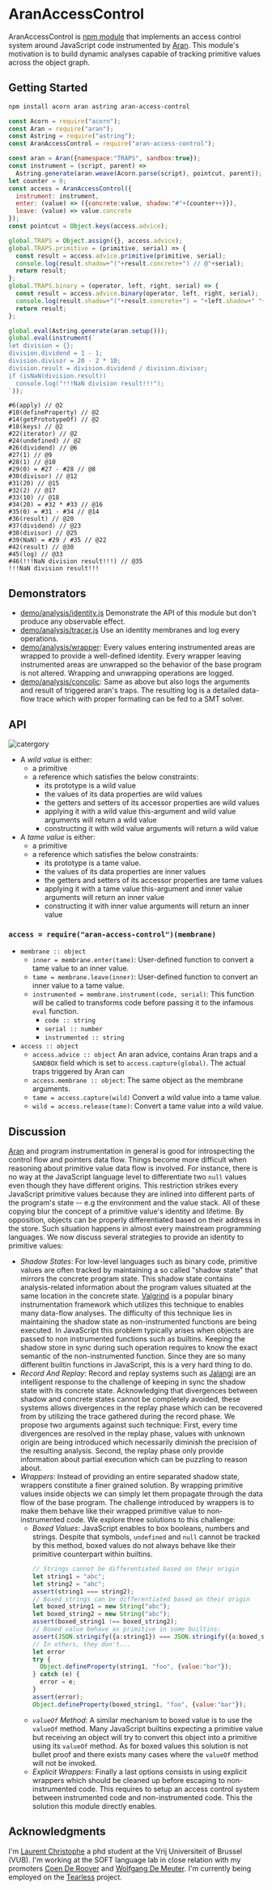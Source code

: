 # AranAccessControl

AranAccessControl is [npm module](https://www.npmjs.com/aran-access-control) that implements an access control system around JavaScript code instrumented by [Aran](https://github.com/lachrist/aran).
This module's motivation is to build dynamic analyses capable of tracking primitive values across the object graph.

## Getting Started

```sh
npm install acorn aran astring aran-access-control 
```

```js
const Acorn = require("acorn");
const Aran = require("aran");
const Astring = require("astring");
const AranAccessControl = require("aran-access-control");

const aran = Aran({namespace:"TRAPS", sandbox:true});
const instrument = (script, parent) =>
  Astring.generate(aran.weave(Acorn.parse(script), pointcut, parent));
let counter = 0;
const access = AranAccessControl({
  instrument: instrument,
  enter: (value) => ({concrete:value, shadow:"#"+(counter++)}),
  leave: (value) => value.concrete
});
const pointcut = Object.keys(access.advice);

global.TRAPS = Object.assign({}, access.advice);
global.TRAPS.primitive = (primitive, serial) => {
  const result = access.advice.primitive(primitive, serial);
  console.log(result.shadow+"("+result.concrete+") // @"+serial);
  return result;
};
global.TRAPS.binary = (operator, left, right, serial) => {
  const result = access.advice.binary(operator, left, right, serial);
  console.log(result.shadow+"("+result.concrete+") = "+left.shadow+" "+operator+" "+right.shadow+" // @"+serial);
  return result;
};

global.eval(Astring.generate(aran.setup()));
global.eval(instrument(`
let division = {};
division.dividend = 1 - 1;
division.divisor = 20 - 2 * 10;
division.result = division.dividend / division.divisor;
if (isNaN(division.result))
  console.log("!!!NaN division result!!!");
`));
```

```
#6(apply) // @2
#10(defineProperty) // @2
#14(getPrototypeOf) // @2
#18(keys) // @2
#22(iterator) // @2
#24(undefined) // @2
#26(dividend) // @6
#27(1) // @9
#28(1) // @10
#29(0) = #27 - #28 // @8
#30(divisor) // @12
#31(20) // @15
#32(2) // @17
#33(10) // @18
#34(20) = #32 * #33 // @16
#35(0) = #31 - #34 // @14
#36(result) // @20
#37(dividend) // @23
#38(divisor) // @25
#39(NaN) = #29 / #35 // @22
#42(result) // @30
#45(log) // @33
#46(!!!NaN division result!!!) // @35
!!!NaN division result!!!
```

## Demonstrators

* [demo/analysis/identity.js](https://cdn.rawgit.com/lachrist/aran-access-control/a473e0bc/demo/output/identity-delta.html)
  Demonstrate the API of this module but don't produce any observable effect.
* [demo/analysis/tracer.js](https://cdn.rawgit.com/lachrist/aran-access-control/a473e0bc/demo/output/tracer-delta.html)
  Use an identity membranes and log every operations.
* [demo/analysis/wrapper](https://cdn.rawgit.com/lachrist/aran-access-control/a473e0bc/demo/output/wrapper-delta.html):
  Every values entering instrumented areas are wrapped to provide a well-defined identity.
  Every wrapper leaving instrumented areas are unwrapped so the behavior of the base program is not altered.
  Wrapping and unwrapping operations are logged.
* [demo/analysis/concolic](https://cdn.rawgit.com/lachrist/aran-access-control/a473e0bc/demo/output/concolic-delta.html):
  Same as above but also logs the arguments and result of triggered aran's traps.
  The resulting log is a detailed data-flow trace which with proper formating can be fed to a SMT solver.

## API

![catergory](img/category.png)

* A *wild value* is either:
  * a primitive
  * a reference which satisfies the below constraints:
    * its prototype is a wild value
    * the values of its data properties are wild values
    * the getters and setters of its accessor properties are wild values
    * applying it with a wild value this-argument and wild value arguments will return a wild value
    * constructing it with wild value arguments will return a wild value
* A *tame value* is either:
  * a primitive
  * a reference which satisfies the below constraints:
    * its prototype is a tame value.
    * the values of its data properties are inner values
    * the getters and setters of its accessor properties are tame values
    * applying it with a tame value this-argument and inner value arguments will return an inner value
    * constructing it with inner value arguments will return an inner value

### `access = require("aran-access-control")(membrane)`

* `membrane :: object`
  * `inner = membrane.enter(tame)`:
  User-defined function to convert a tame value to an inner value.
  * `tame = membrane.leave(inner)`:
  User-defined function to convert an inner value to a tame value.
  * `instrumented = membrane.instrument(code, serial)`:
  This function will be called to transforms code before passing it to the infamous `eval` function.
    * `code :: string`
    * `serial :: number`
    * `instrumented :: string`
* `access :: object`
  * `access.advice :: object`
  An aran advice, contains Aran traps and a `SANDBOX` field which is set to `access.capture(global)`.
  The actual traps triggered by Aran can 
  * `access.membrane :: object`:
  The same object as the membrane arguments.
  * `tame = access.capture(wild)`
  Convert a wild value into a tame value.
  * `wild = access.release(tame)`:
  Convert a tame value into a wild value.

## Discussion

[Aran](https://github.com/lachrist/aran) and program instrumentation in general is good for introspecting the control flow and pointers data flow.
Things become more difficult when reasoning about primitive value data flow is involved.
For instance, there is no way at the JavaScript language level to differentiate two `null` values even though they have different origins.
This restriction strikes every JavaScript primitive values because they are inlined into different parts of the program's state -- e.g the environment and the value stack.
All of these copying blur the concept of a primitive value's identity and lifetime.
By opposition, objects can be properly differentiated based on their address in the store.
Such situation happens in almost every mainstream programming languages.
We now discuss several strategies to provide an identity to primitive values:
* *Shadow States*:
  For low-level languages such as binary code, primitive values are often tracked by maintaining a so called "shadow state" that mirrors the concrete program state.
  This shadow state contains analysis-related information about the program values situated at the same location in the concrete state. 
  [Valgrind](http://valgrind.org/) is a popular binary instrumentation framework which utilizes this technique to enables many data-flow analyses.
  The difficulty of this technique lies in maintaining the shadow state as non-instrumented functions are being executed.
  In JavaScript this problem typically arises when objects are passed to non instrumented functions such as builtins.
  Keeping the shadow store in sync during such operation requires to know the exact semantic of the non-instrumented function. 
  Since they are so many different builtin functions in JavaScript, this is a very hard thing to do.
* *Record And Replay*:
  Record and replay systems such as [Jalangi](https://github.com/SRA-SiliconValley/jalangi) are an intelligent response to the challenge of keeping in sync the shadow state with its concrete state.
  Acknowledging that divergences between shadow and concrete states cannot be completely avoided, these systems allows divergences in the replay phase which can be recovered from by utilizing the trace gathered during the record phase.
  We propose two arguments against such technique:
  First, every time divergences are resolved in the replay phase, values with unknown origin are being introduced which necessarily diminish the precision of the resulting analysis.
  Second, the replay phase only provide information about partial execution which can be puzzling to reason about.
* *Wrappers*:
  Instead of providing an entire separated shadow state, wrappers constitute a finer grained solution.
  By wrapping primitive values inside objects we can simply let them propagate through the data flow of the base program.
  The challenge introduced by wrappers is to make them behave like their wrapped primitive value to non-instrumented code.
  We explore three solutions to this challenge:
  * *Boxed Values*:
    JavaScript enables to box booleans, numbers and strings.
    Despite that symbols, `undefined` and `null` cannot be tracked by this method, boxed values do not always behave like their primitive counterpart within builtins.    
    ```js
    // Strings cannot be differentiated based on their origin
    let string1 = "abc";
    let string2 = "abc";
    assert(string1 === string2);
    // Boxed strings can be differentiated based on their origin
    let boxed_string1 = new String("abc");
    let boxed_string2 = new String("abc");
    assert(boxed_string1 !== boxed_string2);
    // Boxed value behave as primitive in some builtins: 
    assert(JSON.stringify({a:string1}) === JSON.stringify({a:boxed_string1}));
    // In others, they don't...
    let error
    try {
      Object.defineProperty(string1, "foo", {value:"bar"});
    } catch (e) {
      error = e;
    }
    assert(error);
    Object.defineProperty(boxed_string1, "foo", {value:"bar"});
    ```
  * *`valueOf` Method*:
    A similar mechanism to boxed value is to use the `valueOf` method.
    Many JavaScript builtins expecting a primitive value but receiving an object will try to convert this object into a primitive using its `valueOf` method.
    As for boxed values this solution is not bullet proof and there exists many cases where the `valueOf` method will not be invoked.
  * *Explicit Wrappers*:
    Finally a last options consists in using explicit wrappers which should be cleaned up before escaping to non-instrumented code.
    This requires to setup an access control system between instrumented code and non-instrumented code.
    This the solution this module directly enables.

## Acknowledgments

I'm [Laurent Christophe](http://soft.vub.ac.be/soft/members/lachrist) a phd student at the Vrij Universiteit of Brussel (VUB).
I'm working at the SOFT language lab in close relation with my promoters [Coen De Roover](http://soft.vub.ac.be/soft/members/cderoove) and [Wolfgang De Meuter](http://soft.vub.ac.be/soft/members/wdmeuter).
I'm currently being employed on the [Tearless](http://soft.vub.ac.be/tearless/pages/index.html) project.

<!-- 
1. **Debugging NaN appearances**
  In this first example, we want to provide an analysis which tracks the origin of `NaN` (not-a-number) values.
  The problem with `NaN` values is that they can easily propagate as the program is executed such that detecting the original cause of a `NaN` appearance is often tedious for large programs.
  Consider the program below which alerts "Your age is: NaN".
  ```js
  var year = Number(document.getElementById("bdate").avlue);
  // many lines with many unrelated NaNs appearances
  alert("Your age is: " + (2016 - year));
  ```
  Simply printing every appearance of `NaN` values runs under the risk of overwhelming the programmer with unrelated `NaN` appearances.
  We would like to know only of the `NaN` that caused the alert to display an buggy message.
  It is therefore crucial to differentiate `NaN` values which cannot be done at the JavaScript language level.

2. **Taint analysis**
  Taint analysis consists in marking -- or *tainting* -- values coming from predefined source of information and preventing them from flowing through predefined sinks of information.
  As tainted values are manipulated through the program, the taint should be properly propagated to dependent values. 
  ```js
  var password = document.getElementById("password"); // predefined source
  var secret = password.value; // tainted string
  var secrets = secret.split(""); // array of tainted characters
  sendToShadyThirdPartyServer(secrets); // predefined sink
  ```
  Lets suppose that the password was `"trustno1"`.
  N.B. strings are primitive values in JavaScript.
  After splitting this string to characters we cannot simply taint all string being `"t"`, `"r"`, `"u"`, `"s"`, `"t"`, "`n`", "`o`", `"1"`.
  This would lead to serious over-tainting and diminish the precision and usefulness of the analysis.
  As for the `Nan` debugger we crucially need to differentiate primitive values based on their origin and not only their value.

3. **Concolic Testing**
  Concolic testing aims at automatically exploring all the control-flow paths a program can take for validation purpose.
  It involves gathering mathematic formula on a program's inputs as it is being executed.
  Later, these formula can be given to a constraint solver to steer the program into a unexplored execution path.
  Consider the program below which has two different outcomes based on the birthdate of the user.
  A successful concolic tester should be able to generate an birthdate input that leads the program to the consequent branch and an other birthdate input that leads the program to the alternate branch.
  ```js
  var input = document.getElemenById("bdate").value;
  var bdate = input.value // new symbolic value [α]
  var age = bdate - 2016; // new constraint [β = α - 2016]
  var isminor = age > 17; // new constraint [γ = β > 17]
  if (isminor) {          // path condition [γ && γ = β > 17 && β = α - 2016]
    // do something
  } else {                // path condition [!γ && γ = β > 17 && β = α - 2016]
    // do something else
  }
  ```
  It should be clear that confusing two primitive values having different origin would easily lead to erroneous path constraint.
 -->